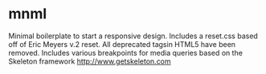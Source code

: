mnml
====

Minimal boilerplate to start a responsive design. 
Includes a reset.css based off of Eric Meyers v.2 reset.
All deprecated tagsin HTML5 have been removed. 
Includes various breakpoints for media queries based on 
the Skeleton framework http://www.getskeleton.com

